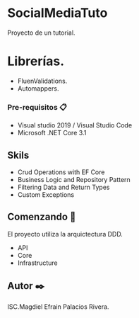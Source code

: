 # SocialMediaTuto
Proyecto de un tutorial.


# Librerías.
* FluenValidations.
* Automappers.

### Pre-requisitos 📋

* Visual studio 2019 / Visual Studio Code
* Microsoft .NET Core 3.1


## Skils
* Crud Operations with EF Core 
* Business Logic and Repository Pattern
* Filtering Data and Return Types
* Custom Exceptions

## Comenzando 🚀
El proyecto utiliza la arquictectura DDD.

* API
* Core
* Infrastructure


## Autor ✒️

ISC.Magdiel Efrain Palacios Rivera.
